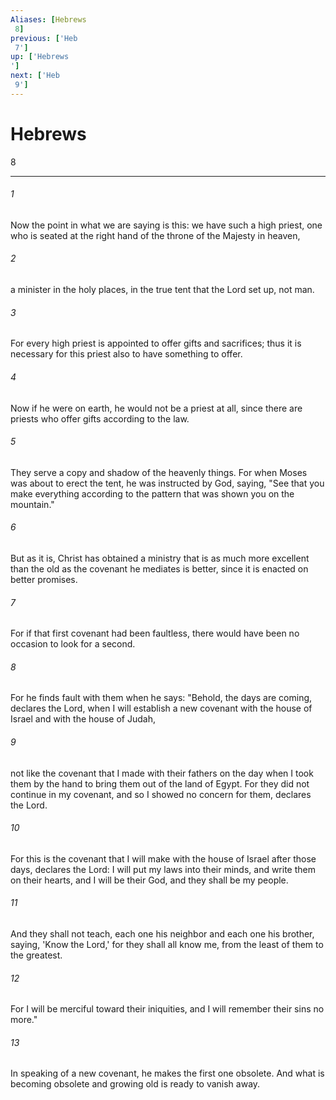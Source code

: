 ```yaml
---
Aliases: [Hebrews 8]
previous: ['Heb 7']
up: ['Hebrews']
next: ['Heb 9']
---
```

# Hebrews 8

***
 

###### 1 
Now the point in what we are saying is this: we have such a high priest, one who is seated at the right hand of the throne of the Majesty in heaven,  

###### 2 
a minister in the holy places, in the true tent that the Lord set up, not man.  

###### 3 
For every high priest is appointed to offer gifts and sacrifices; thus it is necessary for this priest also to have something to offer.  

###### 4 
Now if he were on earth, he would not be a priest at all, since there are priests who offer gifts according to the law.  

###### 5 
They serve a copy and shadow of the heavenly things. For when Moses was about to erect the tent, he was instructed by God, saying, "See that you make everything according to the pattern that was shown you on the mountain."  

###### 6 
But as it is, Christ has obtained a ministry that is as much more excellent than the old as the covenant he mediates is better, since it is enacted on better promises.  

###### 7 
For if that first covenant had been faultless, there would have been no occasion to look for a second.  

###### 8 
For he finds fault with them when he says: "Behold, the days are coming, declares the Lord,  when I will establish a new covenant with the house of Israel  and with the house of Judah,   

###### 9 
not like the covenant that I made with their fathers  on the day when I took them by the hand to bring them out of the land of Egypt.  For they did not continue in my covenant,  and so I showed no concern for them, declares the Lord.   

###### 10 
For this is the covenant that I will make with the house of Israel  after those days, declares the Lord:  I will put my laws into their minds,  and write them on their hearts,  and I will be their God,  and they shall be my people.   

###### 11 
And they shall not teach, each one his neighbor  and each one his brother, saying, 'Know the Lord,'  for they shall all know me,  from the least of them to the greatest.   

###### 12 
For I will be merciful toward their iniquities,  and I will remember their sins no more."  

###### 13 
In speaking of a new covenant, he makes the first one obsolete. And what is becoming obsolete and growing old is ready to vanish away.
